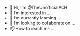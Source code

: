- 👋 Hi, I’m @TheUnofficialACH
- 👀 I’m interested in ...
- 🌱 I’m currently learning ...
- 💞️ I’m looking to collaborate on ...
- 📫 How to reach me ...

<!---
TheUnofficialACH/TheUnofficialACH is a ✨ special ✨ repository because its `README.md` (this file) appears on your GitHub profile.
You can click the Preview link to take a look at your changes.
--->
